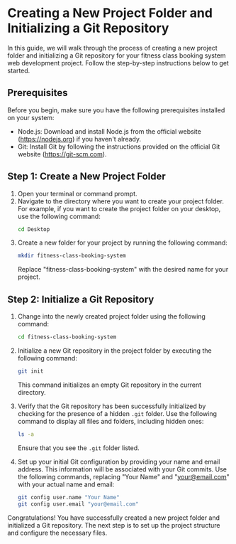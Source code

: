 # Creating a New Project Folder and Initializing a Git Repository

In this guide, we will walk through the process of creating a new project folder and initializing a Git repository for your fitness class booking system web development project. Follow the step-by-step instructions below to get started.

## Prerequisites
Before you begin, make sure you have the following prerequisites installed on your system:
- Node.js: Download and install Node.js from the official website (https://nodejs.org) if you haven't already.
- Git: Install Git by following the instructions provided on the official Git website (https://git-scm.com).

## Step 1: Create a New Project Folder
1. Open your terminal or command prompt.
2. Navigate to the directory where you want to create your project folder. For example, if you want to create the project folder on your desktop, use the following command:
    ```bash
    cd Desktop
    ```
3. Create a new folder for your project by running the following command:
    ```bash
    mkdir fitness-class-booking-system
    ```
   Replace "fitness-class-booking-system" with the desired name for your project.

## Step 2: Initialize a Git Repository
1. Change into the newly created project folder using the following command:
    ```bash
    cd fitness-class-booking-system
    ```
2. Initialize a new Git repository in the project folder by executing the following command:
    ```bash
    git init
    ```
   This command initializes an empty Git repository in the current directory.

3. Verify that the Git repository has been successfully initialized by checking for the presence of a hidden `.git` folder. Use the following command to display all files and folders, including hidden ones:
    ```bash
    ls -a
    ```
   Ensure that you see the `.git` folder listed.

4. Set up your initial Git configuration by providing your name and email address. This information will be associated with your Git commits. Use the following commands, replacing "Your Name" and "your@email.com" with your actual name and email:
    ```bash
    git config user.name "Your Name"
    git config user.email "your@email.com"
    ```

Congratulations! You have successfully created a new project folder and initialized a Git repository. The next step is to set up the project structure and configure the necessary files.
